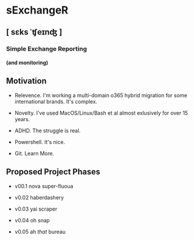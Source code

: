 # sExchangeR


## [ sɛks ˈʧeɪnʤ ]


 
### Simple Exchange Reporting 


#### (and monitoring)
 


## Motivation


- Relevence. I'm working a multi-domain o365 hybrid migration for some international brands. It's complex.


- Novelty. I've used MacOS/Linux/Bash et al almost exlusively for over 15 years.


- ADHD. The struggle is real.


- Powershell. It's nice.


- Git. Learn More.





## Proposed Project Phases


- v00.1 nova super-fluoua


- v0.02 haberdashery  


- v0.03 yai scraper


- v0.04 oh snap


- v0.05 ah _that_ bureau
